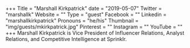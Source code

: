 +++
Title = "Marshall Kirkpatrick"
date = "2019-05-07"
Twitter = "marshallk"
Website = ""
Type = "guest"
Facebook = ""
Linkedin = "marshallkirkpatrick"
Pronouns = "he/his"
Thumbnail = "img/guests/mkirkpatrick.jpg"
Pinterest = ""
Instagram = ""
YouTube = ""
+++
Marshall Kirkpatrick is Vice President of Influencer Relations, Analyst Relations, and Competitive Intelligence at Sprinklr.
